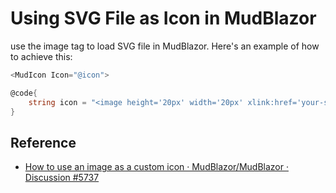 # Using SVG File as Icon in MudBlazor

use the image tag to load SVG file in MudBlazor. Here's an example of how to achieve this:

```C#
<MudIcon Icon="@icon">

@code{
    string icon = "<image height='20px' width='20px' xlink:href='your-svg-file'/>"
}
```

## Reference

- [How to use an image as a custom icon · MudBlazor/MudBlazor · Discussion #5737](https://github.com/MudBlazor/MudBlazor/discussions/5737)
